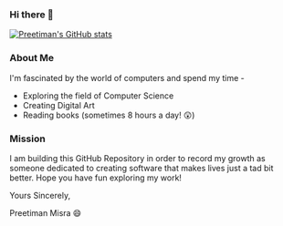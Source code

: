 ### Hi there 👋

[![Preetiman's GitHub stats](https://github-readme-stats.vercel.app/api?username=preetiman-misra)](https://github.com/preetiman-misra/github-readme-stats)

### About Me

I'm fascinated by the world of computers and spend my time -

* Exploring the field of Computer Science
* Creating Digital Art
* Reading books (sometimes 8 hours a day! 😲)

### Mission

I am building this GitHub Repository in order to record my growth as someone dedicated to creating software that makes lives just a tad bit better. 
Hope you have fun exploring my work!

Yours Sincerely,

Preetiman Misra 😄
